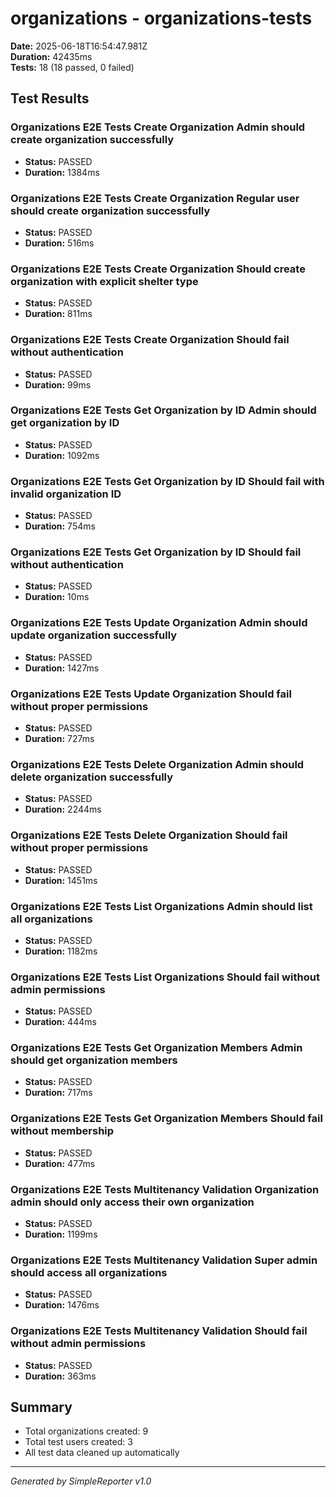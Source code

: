 # organizations - organizations-tests

**Date:** 2025-06-18T16:54:47.981Z  
**Duration:** 42435ms  
**Tests:** 18 (18 passed, 0 failed)

## Test Results


### Organizations E2E Tests Create Organization Admin should create organization successfully
- **Status:** PASSED
- **Duration:** 1384ms



### Organizations E2E Tests Create Organization Regular user should create organization successfully
- **Status:** PASSED
- **Duration:** 516ms



### Organizations E2E Tests Create Organization Should create organization with explicit shelter type
- **Status:** PASSED
- **Duration:** 811ms



### Organizations E2E Tests Create Organization Should fail without authentication
- **Status:** PASSED
- **Duration:** 99ms



### Organizations E2E Tests Get Organization by ID Admin should get organization by ID
- **Status:** PASSED
- **Duration:** 1092ms



### Organizations E2E Tests Get Organization by ID Should fail with invalid organization ID
- **Status:** PASSED
- **Duration:** 754ms



### Organizations E2E Tests Get Organization by ID Should fail without authentication
- **Status:** PASSED
- **Duration:** 10ms



### Organizations E2E Tests Update Organization Admin should update organization successfully
- **Status:** PASSED
- **Duration:** 1427ms



### Organizations E2E Tests Update Organization Should fail without proper permissions
- **Status:** PASSED
- **Duration:** 727ms



### Organizations E2E Tests Delete Organization Admin should delete organization successfully
- **Status:** PASSED
- **Duration:** 2244ms



### Organizations E2E Tests Delete Organization Should fail without proper permissions
- **Status:** PASSED
- **Duration:** 1451ms



### Organizations E2E Tests List Organizations Admin should list all organizations
- **Status:** PASSED
- **Duration:** 1182ms



### Organizations E2E Tests List Organizations Should fail without admin permissions
- **Status:** PASSED
- **Duration:** 444ms



### Organizations E2E Tests Get Organization Members Admin should get organization members
- **Status:** PASSED
- **Duration:** 717ms



### Organizations E2E Tests Get Organization Members Should fail without membership
- **Status:** PASSED
- **Duration:** 477ms



### Organizations E2E Tests Multitenancy Validation Organization admin should only access their own organization
- **Status:** PASSED
- **Duration:** 1199ms



### Organizations E2E Tests Multitenancy Validation Super admin should access all organizations
- **Status:** PASSED
- **Duration:** 1476ms



### Organizations E2E Tests Multitenancy Validation Should fail without admin permissions
- **Status:** PASSED
- **Duration:** 363ms



## Summary

- Total organizations created: 9
- Total test users created: 3
- All test data cleaned up automatically

---
*Generated by SimpleReporter v1.0*
